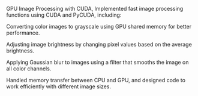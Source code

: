 GPU Image Processing with CUDA, 
Implemented fast image processing functions using CUDA and PyCUDA, including:

Converting color images to grayscale using GPU shared memory for better performance.

Adjusting image brightness by changing pixel values based on the average brightness.

Applying Gaussian blur to images using a filter that smooths the image on all color channels.

Handled memory transfer between CPU and GPU, and designed code to work efficiently with different image sizes.
